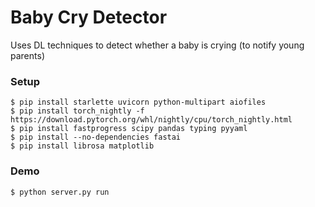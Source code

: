 # Baby Cry Detector
Uses DL techniques to detect whether a baby is crying (to notify young parents)

### Setup
```
$ pip install starlette uvicorn python-multipart aiofiles
$ pip install torch_nightly -f https://download.pytorch.org/whl/nightly/cpu/torch_nightly.html
$ pip install fastprogress scipy pandas typing pyyaml
$ pip install --no-dependencies fastai
$ pip install librosa matplotlib
```

### Demo
```
$ python server.py run
```